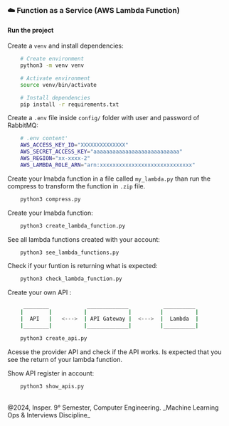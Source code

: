 ### ☁️  Function as a Service (AWS Lambda Function)

#### Run the project

Create a `venv` and install dependencies:

```bash
    # Create environment
    python3 -m venv venv  

    # Activate environment
    source venv/bin/activate

    # Install dependencies
    pip install -r requirements.txt
``` 

Create a `.env` file inside `config/` folder with user and password of RabbitMQ:

```bash
    # .env content'
    AWS_ACCESS_KEY_ID="XXXXXXXXXXXXXX"
    AWS_SECRET_ACCESS_KEY="aaaaaaaaaaaaaaaaaaaaaaaaaaa"
    AWS_REGION="xx-xxxx-2"
    AWS_LAMBDA_ROLE_ARN="arn:xxxxxxxxxxxxxxxxxxxxxxxxxxxxx"
``` 

Create your lmabda function in a file called `my_lambda.py` than run the compress to transform the function in `.zip` file.

```bash
    python3 compress.py
```

Create your lmabda function: 

```bash
    python3 create_lambda_function.py
```

See all lambda functions created with your account:

```bash
    python3 see_lambda_functions.py
```

Check if your funtion is returning what is expected:

```bash
    python3 check_lambda_function.py
```

Create your own API : 


```bash
     ________            _____________           __________
    |        |          |             |         |          |
    |  API   |   <--->  | API Gateway |  <--->  |  Lambda  |
    |________|          |_____________|         |__________|
```

```bash
    python3 create_api.py
```

Acesse the provider API and check if the API works. Is expected that you see the return of your lambda function.

Show API register in account:

```bash
    python3 show_apis.py
```

<br>
@2024, Insper. 9° Semester,  Computer Engineering.
_Machine Learning Ops & Interviews Discipline_